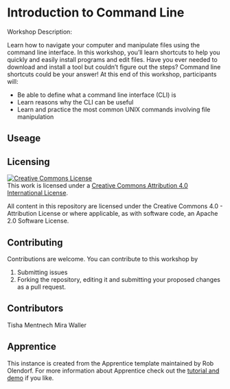 # Introduction to Command Line

Workshop Description: 

Learn how to navigate your computer and manipulate files using the command line interface. In this workshop, you’ll learn shortcuts to help you quickly and easily install programs and edit files. Have you ever needed to download and install a tool but couldn’t figure out the steps? Command line shortcuts could be your answer! At this end of this workshop, participants will: 

- Be able to define what a command line interface (CLI) is
- Learn reasons why the CLI can be useful
- Learn and practice the most common UNIX commands involving file manipulation

<!---
The Apprentice framework is composed of 4 primary components.

1. A home page with prequisites and objectives and a table of contents
2. An online tutorial 
3. A slide deck for presentations
4. Instructors notes
--->

## Useage


## Licensing

<a rel="license" href="http://creativecommons.org/licenses/by/4.0/">
    <img alt="Creative Commons License" style="border-width:0" src="https://i.creativecommons.org/l/by/4.0/88x31.png" />
</a>
<br />
This work is licensed under a 
<a rel="license" href="http://creativecommons.org/licenses/by/4.0/">
Creative Commons Attribution 4.0 International License</a>.

All content in this repository are licensed under the Creative Commons 4.0 - 
Attribution License or where applicable, as with software code, an Apache 2.0
Software License.


## Contributing

Contributions are welcome. You can contribute to this workshop by 

1. Submitting issues
2. Forking the repository, editing it and submitting your proposed changes as a pull request.

## Contributors

Tisha Mentnech 
Mira Waller

## Apprentice

This instance is created from the Apprentice template maintained by Rob Olendorf. For more information about Apprentice check out the [tutorial and demo](https://olendorf.github.io/apprentice/) if you like.




